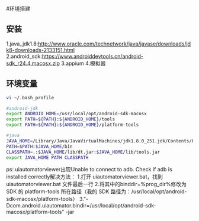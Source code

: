 #环境搭建

## 安装

1.java_jdk1.8:http://www.oracle.com/technetwork/java/javase/downloads/jdk8-downloads-2133151.html
2.android_sdk:https://www.androiddevtools.cn/android-sdk_r24.4.macosx.zip
3.appium
4.模拟器

## 环境变量

```.bash
vi ~/.bash_profile

#android-jdk
export ANDROID_HOME=/usr/local/opt/android-sdk-macosx
export PATH=${PATH}:${ANDROID_HOME}/tools
export PATH=${PATH}:${ANDROID_HOME}/platform-tools

#java
JAVA_HOME=/Library/Java/JavaVirtualMachines/jdk1.8.0_251.jdk/Contents/Home
PATH=$PATH:$JAVA_HOME/bin
CLASSPATH=.:$JAVA_HOME/lib/dt.jar:$JAVA_HOME/lib/tools.jar
export JAVA_HOME PATH CLASSPATH
```

ps:
uiautomatorviewer出现Unable to connect to adb. Check if adb is installed correctly解决方法：
1.打开 uiautomatorviewer.bat，找到 uiautomatorviewer.bat 文件最后一行
2.将其中的binddir=%prog_dir%修改为 SDK 的 platform-tools 所在路径（我的 SDK 路径为：/usr/local/opt/android-sdk-macosx/platform-tools）
3."-Dcom.android.uiautomator.bindir=/usr/local/opt/android-sdk-macosx/platform-tools" -jar


